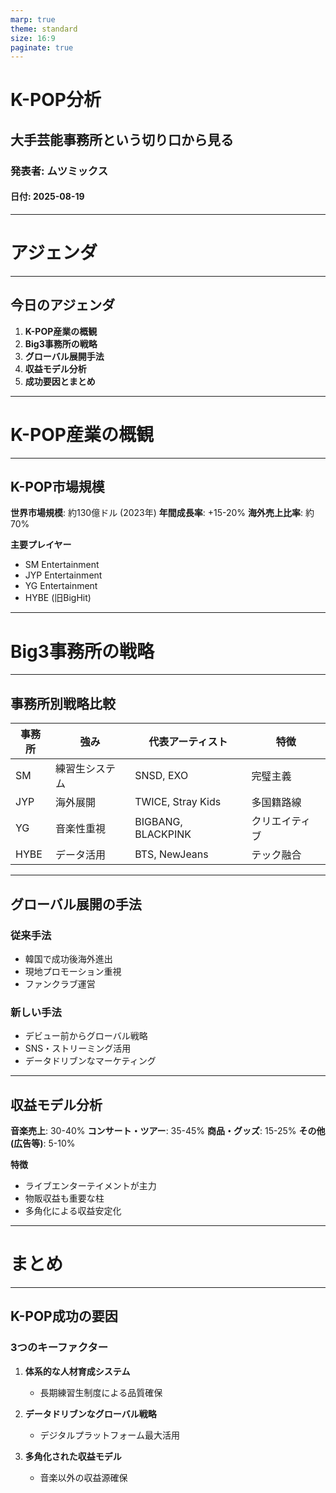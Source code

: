 ```yaml
---
marp: true
theme: standard
size: 16:9
paginate: true
---
```


<!-- _class: cover -->

# K-POP分析

## 大手芸能事務所という切り口から見る

### 発表者: ムツミックス
#### 日付: 2025-08-19

<!-- 
スピーカーノート:
- 5分間のライトニング形式での発表
- K-POPを産業構造の観点から分析
- 大手事務所の戦略やビジネスモデルに焦点
- 時間配分: 導入30秒、本題4分、まとめ30秒
-->

---

<!-- _class: section-title -->

# アジェンダ

---

## 今日のアジェンダ

1. **K-POP産業の概観**
2. **Big3事務所の戦略**
3. **グローバル展開手法**
4. **収益モデル分析**
5. **成功要因とまとめ**

<!-- 
スピーカーノート:
- 5つのポイントで構成
- 各パートを1分程度で説明
- データと具体例を交えて説明予定
-->

---

<!-- _class: section-title -->

# K-POP産業の概観

---

<!-- _class: metric-card -->

## K-POP市場規模

**世界市場規模**: 約130億ドル (2023年)
**年間成長率**: +15-20%
**海外売上比率**: 約70%

**主要プレイヤー**
- SM Entertainment
- JYP Entertainment  
- YG Entertainment
- HYBE (旧BigHit)

<!-- 
スピーカーノート:
- K-POP市場は急成長している巨大産業
- 特に海外展開が成功の鍵
- Big3+HYBEが市場を牽引
- データは2023年の公開財務情報より
-->

---

<!-- _class: section-title -->

# Big3事務所の戦略

---

<!-- _class: comparison-matrix -->

## 事務所別戦略比較

| 事務所 | 強み | 代表アーティスト | 特徴 |
| ---- | ---- | ---- | ---- |
| SM | 練習生システム | SNSD, EXO | 完璧主義 |
| JYP | 海外展開 | TWICE, Stray Kids | 多国籍路線 |
| YG | 音楽性重視 | BIGBANG, BLACKPINK | クリエイティブ |
| HYBE | データ活用 | BTS, NewJeans | テック融合 |

<!-- 
スピーカーノート:
- 各事務所が独自の強みを持つ
- SM: 体系的な練習生育成システム
- JYP: 多国籍メンバーでグローバル対応
- YG: アーティスト性を重視した音楽制作
- HYBE: Weverse等のテクノロジー活用
-->

---

## グローバル展開の手法

<div class="two-columns">

### 従来手法
- 韓国で成功後海外進出
- 現地プロモーション重視
- ファンクラブ運営

### 新しい手法
- デビュー前からグローバル戦略
- SNS・ストリーミング活用
- データドリブンなマーケティング

</div>

<!-- 
スピーカーノート:
- 戦略が大きく進化している
- 従来は韓国内成功が前提だったが、今は最初からグローバルを狙う
- TikTok、YouTube、Spotifyなどのプラットフォーム活用が重要
- ファン行動データを分析してコンテンツ制作に活用
-->

---

<!-- _class: metric-card -->

## 収益モデル分析

**音楽売上**: 30-40%
**コンサート・ツアー**: 35-45%
**商品・グッズ**: 15-25%
**その他(広告等)**: 5-10%

**特徴**
- ライブエンターテイメントが主力
- 物販収益も重要な柱
- 多角化による収益安定化

<!-- 
スピーカーノート:
- 音楽だけでなく総合エンターテイメント事業
- ライブ・コンサートが最大の収益源
- グッズやファンミーティングも重要
- 広告やコラボレーションも収益化
- リスク分散された収益構造
-->

---

<!-- _class: section-title -->

# まとめ

---

## K-POP成功の要因

### 3つのキーファクター

1. **体系的な人材育成システム**
   - 長期練習生制度による品質確保

2. **データドリブンなグローバル戦略**
   - デジタルプラットフォーム最大活用

3. **多角化された収益モデル**
   - 音楽以外の収益源確保

<!-- 
スピーカーノート:
- まとめとして3つの成功要因を整理
- システマティックなアプローチが特徴
- 伝統的な音楽産業とは異なるビジネスモデル
- 今後も成長が期待される産業
- 質疑応答があれば対応
-->